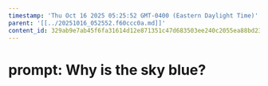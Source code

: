 ```yaml
---
timestamp: 'Thu Oct 16 2025 05:25:52 GMT-0400 (Eastern Daylight Time)'
parent: '[[../20251016_052552.f60ccc0a.md]]'
content_id: 329ab9e7ab45f6fa31614d12e871351c47d683503ee240c2055ea88bd23b047a
---
```


# prompt: Why is the sky blue?
